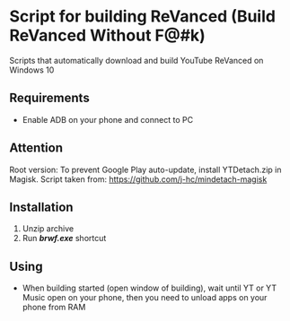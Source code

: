 # Script for building ReVanced (Build ReVanced Without F@#k)

Scripts that automatically download and build YouTube ReVanced on Windows 10

## Requirements

- Enable ADB on your phone and connect to PC

## Attention

Root version: To prevent Google Play auto-update, install YTDetach.zip in Magisk. 
Script taken from: https://github.com/j-hc/mindetach-magisk

## Installation

1. Unzip archive
2. Run **_brwf.exe_** shortcut

## Using

- When building started (open window of building), wait until YT or YT Music open on your phone, then you need to unload apps on your phone from RAM
